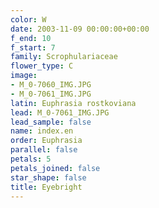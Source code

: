 ```yaml
---
color: W
date: 2003-11-09 00:00:00+00:00
f_end: 10
f_start: 7
family: Scrophulariaceae
flower_type: C
image:
- M_0-7060_IMG.JPG
- M_0-7061_IMG.JPG
latin: Euphrasia rostkoviana
lead: M_0-7061_IMG.JPG
lead_sample: false
name: index.en
order: Euphrasia
parallel: false
petals: 5
petals_joined: false
star_shape: false
title: Eyebright
---
```


